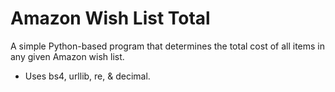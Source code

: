 # Amazon Wish List Total
A simple Python-based program that determines the total cost of all items in any given Amazon wish list.

* Uses bs4, urllib, re, & decimal.
